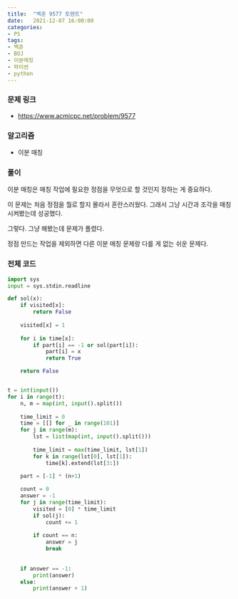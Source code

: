 ```yaml
---
title:  "백준 9577 토렌트"
date:   2021-12-07 16:00:00
categories:
- PS
tags:
- 백준
- BOJ
- 이분매칭
- 파이썬
- python
---
```


### 문제 링크
* https://www.acmicpc.net/problem/9577

### 알고리즘
* 이분 매칭


### 풀이

이분 매칭은 매칭 작업에 필요한 정점을 무엇으로 할 것인지 정하는 게 중요하다.

이 문제는 처음 정점을 뭘로 할지 몰라서 혼란스러웠다. 그래서 그냥 시간과 조각을 매칭시켜봤는데 성공했다.

그렇다. 그냥 해봤는데 문제가 풀렸다.

정점 만드는 작업을 제외하면 다른 이분 매칭 문제랑 다를 게 없는 쉬운 문제다.

### 전체 코드
```python
import sys
input = sys.stdin.readline

def sol(x):
    if visited[x]:
        return False
    
    visited[x] = 1
    
    for i in time[x]:
        if part[i] == -1 or sol(part[i]):
            part[i] = x
            return True

    return False


t = int(input())
for i in range(t):
    n, m = map(int, input().split())
    
    time_limit = 0
    time = [[] for _ in range(101)]
    for j in range(m):
        lst = list(map(int, input().split()))
        
        time_limit = max(time_limit, lst[1])
        for k in range(lst[0], lst[1]):
            time[k].extend(lst[3:])
         
    part = [-1] * (n+1)

    count = 0
    answer = -1
    for j in range(time_limit):
        visited = [0] * time_limit
        if sol(j):
            count += 1
            
        if count == n:
            answer = j
            break
    
    
    if answer == -1:
        print(answer)
    else:
        print(answer + 1)  
    
```
